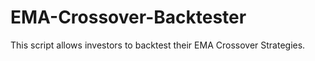 # EMA-Crossover-Backtester
This script allows investors to backtest their EMA Crossover Strategies.
